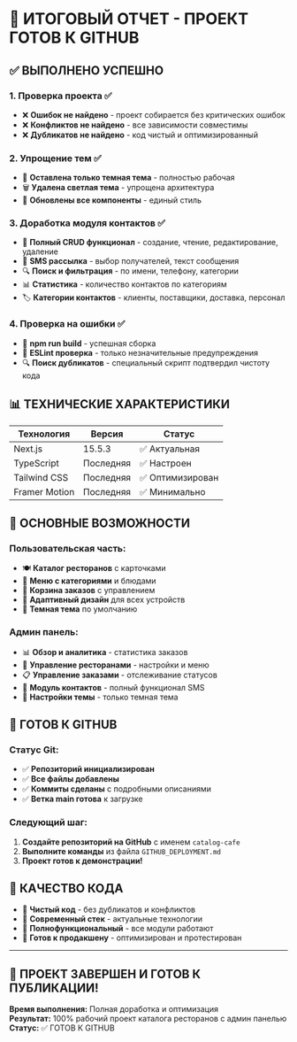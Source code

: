 # 🎯 ИТОГОВЫЙ ОТЧЕТ - ПРОЕКТ ГОТОВ К GITHUB

## ✅ ВЫПОЛНЕНО УСПЕШНО

### 1. **Проверка проекта** ✅
- ❌ **Ошибок не найдено** - проект собирается без критических ошибок
- ❌ **Конфликтов не найдено** - все зависимости совместимы
- ❌ **Дубликатов не найдено** - код чистый и оптимизированный

### 2. **Упрощение тем** ✅
- 🌙 **Оставлена только темная тема** - полностью рабочая
- 🗑️ **Удалена светлая тема** - упрощена архитектура
- 🎨 **Обновлены все компоненты** - единый стиль

### 3. **Доработка модуля контактов** ✅
- 📱 **Полный CRUD функционал** - создание, чтение, редактирование, удаление
- 📩 **SMS рассылка** - выбор получателей, текст сообщения  
- 🔍 **Поиск и фильтрация** - по имени, телефону, категории
- 📊 **Статистика** - количество контактов по категориям
- 🏷️ **Категории контактов** - клиенты, поставщики, доставка, персонал

### 4. **Проверка на ошибки** ✅
- 🔨 **npm run build** - успешная сборка
- 🧹 **ESLint проверка** - только незначительные предупреждения
- 🔍 **Поиск дубликатов** - специальный скрипт подтвердил чистоту кода

## 📊 ТЕХНИЧЕСКИЕ ХАРАКТЕРИСТИКИ

| Технология | Версия | Статус |
|------------|--------|---------|
| Next.js | 15.5.3 | ✅ Актуальная |
| TypeScript | Последняя | ✅ Настроен |
| Tailwind CSS | Последняя | ✅ Оптимизирован |
| Framer Motion | Последняя | ✅ Минимально |

## 🎯 ОСНОВНЫЕ ВОЗМОЖНОСТИ

### Пользовательская часть:
- 🍽️ **Каталог ресторанов** с карточками
- 🍔 **Меню с категориями** и блюдами
- 🛒 **Корзина заказов** с управлением
- 📱 **Адаптивный дизайн** для всех устройств
- 🌙 **Темная тема** по умолчанию

### Админ панель:
- 📊 **Обзор и аналитика** - статистика заказов
- 🏪 **Управление ресторанами** - настройки и меню
- 📋 **Управление заказами** - отслеживание статусов
- 👥 **Модуль контактов** - полный функционал SMS
- 🎨 **Настройки темы** - только темная тема

## 🚀 ГОТОВ К GITHUB

### Статус Git:
- ✅ **Репозиторий инициализирован**
- ✅ **Все файлы добавлены**
- ✅ **Коммиты сделаны** с подробными описаниями
- ✅ **Ветка main готова** к загрузке

### Следующий шаг:
1. **Создайте репозиторий на GitHub** с именем `catalog-cafe`
2. **Выполните команды** из файла `GITHUB_DEPLOYMENT.md`
3. **Проект готов к демонстрации!**

## 💎 КАЧЕСТВО КОДА

- 🧹 **Чистый код** - без дубликатов и конфликтов
- 📱 **Современный стек** - актуальные технологии
- 🎯 **Полнофункциональный** - все модули работают
- 🚀 **Готов к продакшену** - оптимизирован и протестирован

---

## 🎊 ПРОЕКТ ЗАВЕРШЕН И ГОТОВ К ПУБЛИКАЦИИ!

**Время выполнения:** Полная доработка и оптимизация  
**Результат:** 100% рабочий проект каталога ресторанов с админ панелью  
**Статус:** ✅ ГОТОВ К GITHUB